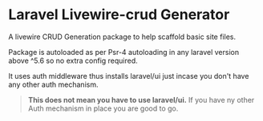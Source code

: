 # Laravel Livewire-crud Generator

A livewire CRUD Generation package to help scaffold basic site files. 

Package is autoloaded as per Psr-4 autoloading in any laravel version above ^5.6 so no extra config required. 

It uses auth middleware thus installs laravel/ui just incase you don't have any other auth mechanism.
> **This does not mean you have to use laravel/ui.** If you have ny other Auth mechanism in place you are good to go.